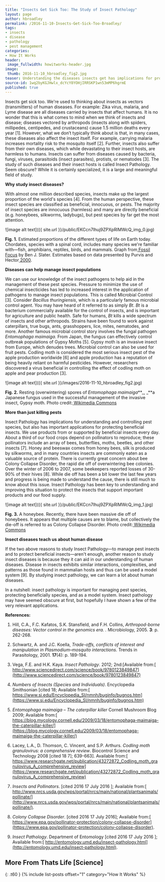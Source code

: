 ```yaml
---
title: "Insects Get Sick Too: The Study of Insect Pathology"
layout: page
author: hbroadley
permalink: /2016-11-10-Insects-Get-Sick-Too-Broadley/
tags:
- insects
- disease
- pathology
- pest management
categories:
- How It Works
header:
 image_fullwidth: howitworks-header.jpg
image:
 thumb: 2016-11-10_hbroadley_fig2.jpg
teaser: Understanding the diseases insects get has implications for protecting our beneficial insects, managing pest species, and modeling our own diseases.
source-id: 1wq2byKGJHwlx_dcYcY8YOHjIRRSKP1wn53mMP6hgrmE
published: true
---
```


Insects get sick too. We're used to thinking about insects as vectors (transmitters) of human diseases. For example: Zika virus, malaria, and Lyme disease are all diseases carried by insects that affect humans.  It is no wonder that this is what comes to mind when we think of insects and disease; diseases vectored by arthropods (insects along with spiders, millipedes, centipedes, and crustaceans) cause 1.5 million deaths every year [1].  However, what we don’t typically think about is that, in many cases, these diseases also affect the insect itself.  For example, carrying malaria increases mortality risk to the mosquito itself [2].  Further, insects also suffer from their own diseases, which while devastating to their insect hosts, are harmless to humans. Insects can suffer from diseases caused by bacteria, fungi, viruses, parasitoids (insect parasites), protists, or nematodes [3].  The study of such diseases and their insect hosts is called Insect Pathology.  Seem obscure? While it is certainly specialized, it is a large and meaningful field of study.	

 

**Why study insect diseases?**

 

With almost one million described species, insects make up the largest proportion of the world's species [4].  From the human perspective, these insect species are classified as beneficial, innocuous, or pests.  The majority of insect species are innocuous (harmless) and many are directly beneficial (e.g. honeybees, silkworms, ladybugs), but pest species by far get the most attention. 

![image alt text]({{ site.url }}/public/EKCcn7lhuj9ZPXpRlMWcQ_img_0.jpg)

**Fig. 1.** Estimated proportions of the different types of life on Earth today. Chordates, species with a spinal cord, includes many species we're familiar with—fish, amphibians, reptiles, birds, and mammals. Graph from[ Fossil Focus](http://www.palaeontologyonline.com/articles/2014/fossil-focus-arthropod-plant-interactions/) by Ben J. Slater. Estimates based on data presented by Purvis and Hector[ 2000](http://dx.doi.org/10.1038/35012221).

 

**Diseases can help manage insect populations**

 

We can use our knowledge of the insect pathogens to help aid in the management of these pest species.  Pressure to minimize the use of chemical insecticides has led to increased interest in the application of pathogens to manage insect populations. This is called Microbial Control [3]. Consider *Bacillus thuringiensis*, which is a particularly famous microbial control agent.  You may have heard of it referred to as simply *Bt*. *Bt* is a bacterium commercially available for the control of insects, and is important for agriculture and public health.  Safe for humans, *Bt* kills a wide spectrum of insects and other arthropods.  Strains have been found to work against caterpillars, true bugs, ants, grasshoppers, lice, mites, nematodes, and more. Another famous microbial control story involves the fungal pathogen *Entomophaga maimaiga*. From Japan, the fungus can effectively control outbreak populations of Gypsy Moths [5].  Gypsy moth is an invasive insect from Europe, which denudes trees.  Microbial control can also be used for fruit pests.  Codling moth is considered the most serious insect pest of the apple production worldwide [6] and apple production has a reputation of being heavily reliant on harmful pesticides.  However, researchers discovered a virus beneficial in controlling the effect of codling moth on apple and pear production [3].

 

![image alt text]({{ site.url }}/images/2016-11-10_hbroadley_fig2.jpg)

**Fig. 2.** Resting (overwintering) spores of *Entomophaga maimaiga***_, _**a Japanese fungus used in the successful management of the invasive insect, Gypsy moth.  Photo credit:[ Wikimedia Commons](https://commons.wikimedia.org/wiki/File:Entomophagamaimaiga_azygospores.jpg)

 

**More than just killing pests**

 

Insect Pathology has implications for understanding and controlling pest species, but also has important applications for protecting beneficial insects. We use products from or supported by beneficial insects every day.  About a third of our food crops depend on pollinators to reproduce; these pollinators include an array of bees, butterflies, moths, beetles, and other insects [7].  Honey and beeswax comes from honey bees, silk is produced by silkworms, and in many countries insects are commonly eaten as a valuable source of protein. There is currently great concern about bee Colony Collapse Disorder, the rapid die off of overwintering bee colonies.  Over the winter of 2006 to 2007, some beekeepers reported losses of 30-90% of their hives [8].  While die off has been a bit lower the last few years and progress is being made to understand the cause, there is still much to know about this issue.  Insect Pathology has been key to understanding and improving this situation to protect the insects that support important products and our food supply.     

 

![image alt text]({{ site.url }}/public/EKCcn7lhuj9ZPXpRlMWcQ_img_1.jpg)

**Fig. 3.** A honeybee.  Recently, there have been massive die off of honeybees.  It appears that multiple causes are to blame, but collectively the die-off is referred to as Colony Collapse Disorder.  Photo credit:[ Wikimedia Commons](https://commons.wikimedia.org/wiki/File:Bee1web.jpg)

 

**Insect diseases teach us about human disease**

 

If the two above reasons to study Insect Pathology—to manage pest insects and to protect beneficial insects—aren't enough, another reason to study insect diseases is because they it can aid in our understanding of human diseases. Disease in insects exhibits similar interactions, complexities, and patterns as those found in mammalian hosts and thus can be used a model system [9]. By studying insect pathology, we can learn a lot about human diseases. 

 

In a nutshell: insect pathology is important for managing pest species, protecting beneficially species, and as a model system.  Insect pathology may have seemed obscure at first, but hopefully I have shown a few of the very relevant applications.  

 

**References:**

 

1. Hill, C.A., F.C. Kafatos, S.K. Stansfield, and F.H. Collins, *Arthropod-borne diseases: Vector control in the genomics era. .* Microbiology, 2005. **3**: p. 262-268.

2. Schwartz, A. and J.C. Koella, *Trade-offs, conflicts of interest and manipulation in Plasmodium–mosquito interactions.* Trends in Parasitology, 2001. **17**(4): p. 189-194.

3. Vega, F.E. and H.K. Kaya. *Insect Pathology*. 2012; 2nd:[Available from:[ http://www.sciencedirect.com/science/book/9780123849847](http://www.sciencedirect.com/science/book/9780123849847)

4. *Numbers of Insects (Species and Individuals)*. Encyclopedia Smithsonian  [cited 18; Available from:[ https://www.si.edu/Encyclopedia_SI/nmnh/buginfo/bugnos.htm](https://www.si.edu/Encyclopedia_SI/nmnh/buginfo/bugnos.htm)

5. *Entomophaga maimaiga – The caterpillar killer* Cornell Mushroom Blog 2009; Available from:[ https://blog.mycology.cornell.edu/2009/03/18/entomophaga-maimaiga-the-caterpillar-killer/](https://blog.mycology.cornell.edu/2009/03/18/entomophaga-maimaiga-the-caterpillar-killer/)

6. Lacey, L.A., D. Thomson, C. Vincent, and S.P. Arthurs. *Codling moth granulovirus: a comprehensive review*. Biocontrol Science and Technology 2008  [cited 18 7]; 639-663]. Available from:[ https://www.researchgate.net/publication/43272872_Codling_moth_granulovirus_A_comprehensive_review](https://www.researchgate.net/publication/43272872_Codling_moth_granulovirus_A_comprehensive_review)

7. *Insects and Pollinators*.  [cited 2016 17 July 2016 ]; Available from:[ http://www.nrcs.usda.gov/wps/portal/nrcs/main/national/plantsanimals/pollinate/](http://www.nrcs.usda.gov/wps/portal/nrcs/main/national/plantsanimals/pollinate/).

8. *Colony Collapse Disorder*.  [cited 2016 17 July 2016]; Available from:[ https://www.epa.gov/pollinator-protection/colony-collapse-disorder](https://www.epa.gov/pollinator-protection/colony-collapse-disorder).

9. *Insect Pathology*. Department of Entomology  [cited 2016 17 July 2016 ]; Available from:[ http://entomology.umd.edu/insect-pathology.html](http://entomology.umd.edu/insect-pathology.html).


## More From Thats Life [Science]
{: .t60 }
{% include list-posts offset="1" category="How It Works" %}

